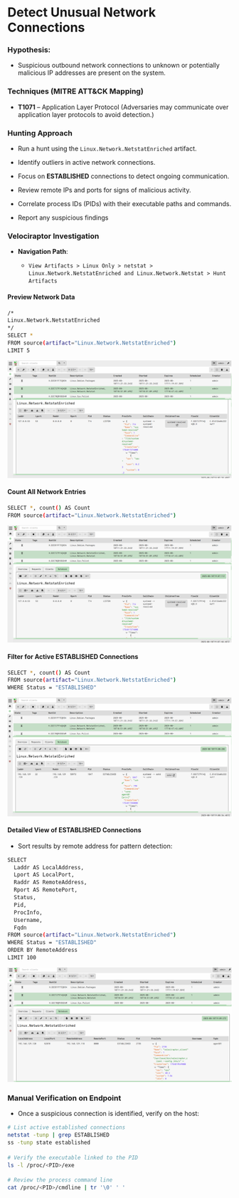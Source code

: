 # Detect Unusual Network Connections

### Hypothesis:

- Suspicious outbound network connections to unknown or potentially malicious IP addresses are present on the system.

### Techniques (MITRE ATT&CK Mapping)

- **T1071** – Application Layer Protocol (Adversaries may communicate over application layer protocols to avoid detection.)

### Hunting Approach

- Run a hunt using the `Linux.Network.NetstatEnriched` artifact.

- Identify outliers in active network connections.

- Focus on **ESTABLISHED** connections to detect ongoing communication.

- Review remote IPs and ports for signs of malicious activity.

- Correlate process IDs (PIDs) with their executable paths and commands.

- Report any suspicious findings

### Velociraptor Investigation

- **Navigation Path**:

  - `View Artifacts > Linux Only > netstat > Linux.Network.NetstatEnriched and Linux.Network.Netstat > Hunt Artifacts`

#### Preview Network Data

```sh
/*
Linux.Network.NetstatEnriched
*/
SELECT *
FROM source(artifact="Linux.Network.NetstatEnriched")
LIMIT 5
```

![Velociraptor](/Threat-Hunting-Ubuntu/assets/08.png)

#### Count All Network Entries

```sh
SELECT *, count() AS Count
FROM source(artifact="Linux.Network.NetstatEnriched")
```

![Velociraptor](/Threat-Hunting-Ubuntu/assets/09.png)

#### Filter for Active ESTABLISHED Connections

```sh
SELECT *, count() AS Count
FROM source(artifact="Linux.Network.NetstatEnriched")
WHERE Status = "ESTABLISHED"
```

![Velociraptor](/Threat-Hunting-Ubuntu/assets/10.png)

#### Detailed View of ESTABLISHED Connections

- Sort results by remote address for pattern detection:

```sh
SELECT
  Laddr AS LocalAddress,
  Lport AS LocalPort,
  Raddr AS RemoteAddress,
  Rport AS RemotePort,
  Status,
  Pid,
  ProcInfo,
  Username,
  Fqdn
FROM source(artifact="Linux.Network.NetstatEnriched")
WHERE Status = "ESTABLISHED"
ORDER BY RemoteAddress
LIMIT 100
```

![Velociraptor](/Threat-Hunting-Ubuntu/assets/11.png)

### Manual Verification on Endpoint

- Once a suspicious connection is identified, verify on the host:

```sh
# List active established connections
netstat -tunp | grep ESTABLISHED
ss -tunp state established

# Verify the executable linked to the PID
ls -l /proc/<PID>/exe

# Review the process command line
cat /proc/<PID>/cmdline | tr '\0' ' '
```
